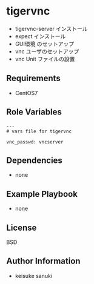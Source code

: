 tigervnc
=========

- tigervnc-server インストール
- expect インストール
- GUI環境 のセットアップ
- vnc ユーザのセットアップ
- vnc Unit ファイルの設置

Requirements
------------

- CentOS7

Role Variables
--------------

```
---
# vars file for tigervnc

vnc_passwd: vncserver
```

Dependencies
------------

- none

Example Playbook
----------------

- none

License
-------

BSD

Author Information
------------------

- keisuke sanuki 
